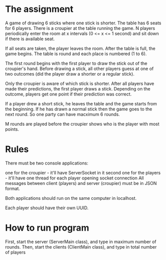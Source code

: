
# The assignment
A game of drawing 6 sticks where one stick is shorter. The table has 6 seats for 6 players. There is a croupier at the table running the game. N players periodically enter the room at x intervals (0 <= x <= 1 second) and sit down if there is available seat.

If all seats are taken, the player leaves the room. After the table is full, the game begins. The table is round and each place is numbered (1 to 6).

The first round begins with the first player to draw the stick out of the croupier's hand. Before drawing a stick, all other players guess at one of two outcomes (did the player draw a shorter or a regular stick).

Only the croupier is aware of which stick is shorter. After all players have made their predictions, the first player draws a stick. Depending on the outcome, players get one point if their prediction was correct.

If a player drew a short stick, he leaves the table and the game starts from the beginning. If he has drawn a normal stick then the game goes to the next round. So one party can have macximum 6 rounds.

M rounds are played before the croupier shows who is the player with most points.

# Rules
There must be two console applications:

one for the croupier - it'll have ServerSocket in it
second one for the players - it'll have one thread for each player opening socket connection
All messages between client (players) and server (croupier) must be in JSON format.

Both applications should run on the same computer in localhost.

Each player should have their own UUID.

# How to run program
First, start the server (ServerMain class), and type in maximum number of rounds. Then, start the clients (ClientMain class), and type in total number of players
